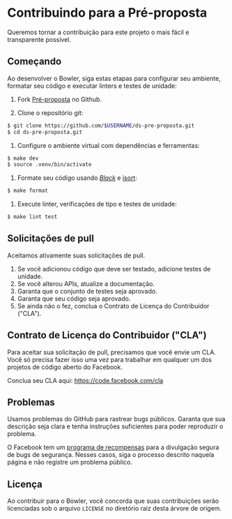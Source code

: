 # Contribuindo para a Pré-proposta

Queremos tornar a contribuição para este projeto o mais fácil e transparente
possível.

## Começando

Ao desenvolver o Bowler, siga estas etapas para configurar seu ambiente,
formatar seu código e executar linters e testes de unidade:

1. Fork [Pré-proposta][] no Github.

1. Clone o repositório git:
```bash
$ git clone https://github.com/$USERNAME/ds-pre-proposta.git
$ cd ds-pre-proposta.git
```

1. Configure o ambiente virtual com dependências e ferramentas:
```bash
$ make dev
$ source .venv/bin/activate
```

1. Formate seu código usando [*Black*](https://github.com/ambv/black) e
[isort](https://pypi.org/project/isort/):
```bash
$ make format
```

1. Execute linter, verificações de tipo e testes de unidade:
```bash
$ make lint test
```

## Solicitações de pull

Aceitamos ativamente suas solicitações de pull.

1. Se você adicionou código que deve ser testado, adicione testes de unidade.
1. Se você alterou APIs, atualize a documentação.
1. Garanta que o conjunto de testes seja aprovado.
1. Garanta que seu código seja aprovado.
1. Se ainda não o fez, conclua o Contrato de Licença do Contribuidor ("CLA").

## Contrato de Licença do Contribuidor ("CLA")

Para aceitar sua solicitação de pull, precisamos que você envie um CLA. Você só precisa
fazer isso uma vez para trabalhar em qualquer um dos projetos de código aberto do Facebook.

Conclua seu CLA aqui: <https://code.facebook.com/cla>

## Problemas

Usamos problemas do GitHub para rastrear bugs públicos. Garanta que sua descrição seja
clara e tenha instruções suficientes para poder reproduzir o problema.

O Facebook tem um [programa de recompensas](https://www.facebook.com/whitehat/) para a divulgação segura
de bugs de segurança. Nesses casos, siga o processo
descrito naquela página e não registre um problema público.

## Licença

Ao contribuir para o Bowler, você concorda que suas contribuições serão licenciadas
sob o arquivo `LICENSE` no diretório raiz desta árvore de origem.

[Pré-proposta]: https://github.com/sergioPereiraBR/ds-pre-proposta.git

